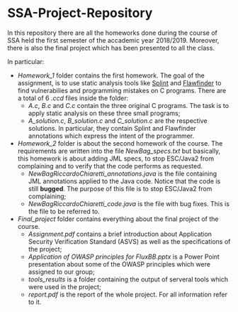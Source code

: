 # SSA-Project-Repository

In this repository there are all the homeworks done during the course of SSA held the first semester of the accademic year 2018/2019.
Moreover, there is also the final project which has been presented to all the class.

In particular:
- *Homework_1* folder contains the first homework. The goal of the assignment, is to use static analysis tools like 
  [Splint](https://splint.org/) and [Flawfinder](https://dwheeler.com/flawfinder/) to find vulnerabilies and programming 
  mistakes on C programs. There are a total of 6 *.ccd* files inside the folder:
  - *A.c*, *B.c* and *C.c* contain the three original C programs. The task is to apply static analysis on these three 
    small programs;
  - *A_solution.c*, *B_solution.c* and *C_solution.c* are the respective solutions.
    In particular, they contain Splint and Flawfinder annotations which express the intent of the programmer. 
- *Homework_2* folder is about the second homework of the course. The requirements are written into 
  the file *NewBag_specs.txt* 
  but basically, this homework is about adding JML specs, to stop ESC/Java2 from complaining and to verify 
  that the code performs as requested.
  - *NewBagRiccardoChiaretti_annotations.java* is the file containing JML annotations applied to the Java code.
    Notice that the code is still **bugged**. The purpose of this file is to stop ESC/Java2 from complaining;
  - *NewBagRiccardoChiaretti_code.java* is the file with bug fixes. This is the file to be referred to.
- *Final_project* folder contains everything about the final project of the course. 
  - *Assignment.pdf* contains a brief introduction about Application Security Verification Standard (ASVS) as well 
    as the specifications of the project;
  - *Application of OWASP principles for FluxBB.pptx* is a Power Point presentation about some of the OWASP
    principles which were assigned to our group;
  - *tools_results* is a folder containing the output of serveral tools which were used in the project;
  - *report.pdf* is the report of the whole project. For all information refer to it.


